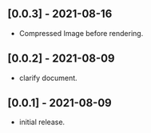 ## [0.0.3] - 2021-08-16

* Compressed Image before rendering.

## [0.0.2] - 2021-08-09

* clarify document.

## [0.0.1] - 2021-08-09

* initial release.